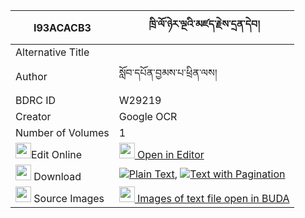 |I93ACACB3|ཁྲི་ལོ་ཉེར་ལྔའི་མཛད་རྗེས་དྲན་དེབ། 
| --- | --- 
|Alternative Title |
|Author| སློབ་དཔོན་བྱམས་པ་ཕྲིན་ལས།
|BDRC ID | W29219
|Creator | Google OCR
|Number of Volumes| 1
|<img width="25" src="https://img.icons8.com/color/25/000000/edit-property.png">Edit Online| [<img width="25" src="https://avatars.githubusercontent.com/u/45091458?s=200&v=4"> Open in Editor](http://editor.openpecha.org/I93ACACB3)
|<img width="25" src="https://img.icons8.com/fluent/48/000000/download-2.png"/>  Download | [![](https://img.icons8.com/color/20/000000/txt.png)Plain Text](https://github.com/Openpecha/I93ACACB3/releases/download/v1/tri_lo_nyer_nga_i_dze_jedren_d_plain_I93ACACB3.zip), [![](https://img.icons8.com/color/20/000000/txt.png)Text with Pagination](https://github.com/Openpecha/I93ACACB3/releases/download/v1/tri_lo_nyer_nga_i_dze_jedren_d_pages_I93ACACB3.zip)
|<img width="25" src="https://img.icons8.com/plasticine/100/000000/pictures-folder.png"/>  Source Images | [<img width="25" src="https://library.bdrc.io/icons/BUDA-small.svg"> Images of text file open in BUDA](https://library.bdrc.io/show/bdr:W29219)